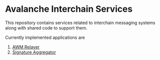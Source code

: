# Avalanche Interchain Services

This repository contains services related to interchain messaging systems along with shared code to support them. 

Currently implemented applications are 

1. [AWM Relayer](relayer/README.md)
2. [Signature Aggregator](signature-aggregator/README.md)